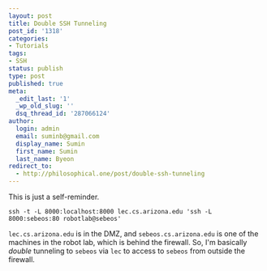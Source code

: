 ```yaml
---
layout: post
title: Double SSH Tunneling
post_id: '1318'
categories:
- Tutorials
tags:
- SSH
status: publish
type: post
published: true
meta:
  _edit_last: '1'
  _wp_old_slug: ''
  dsq_thread_id: '287066124'
author:
  login: admin
  email: suminb@gmail.com
  display_name: Sumin
  first_name: Sumin
  last_name: Byeon
redirect_to:
  - http://philosophical.one/post/double-ssh-tunneling
---
```

This is just a self-reminder.

    ssh -t -L 8000:localhost:8000 lec.cs.arizona.edu 'ssh -L 8000:sebeos:80 robotlab@sebeos'

`lec.cs.arizona.edu` is in the DMZ, and `sebeos.cs.arizona.edu` is one of the machines in the robot lab, which is behind the firewall. So, I'm basically *double* tunneling to `sebeos` via `lec` to access to `sebeos` from outside the firewall.
